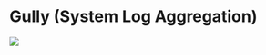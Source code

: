 # Gully (System Log Aggregation)

![](/img/others/gully.png)
<img :src="$withBase('/img/others/gully.png')">
